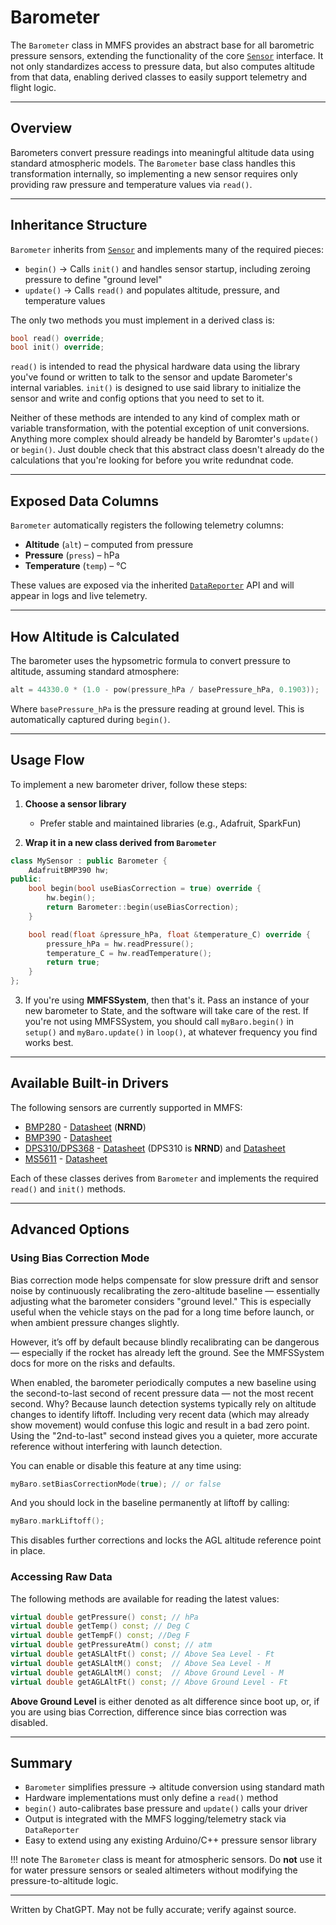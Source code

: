 # Barometer

The `Barometer` class in MMFS provides an abstract base for all barometric pressure sensors, extending the functionality of the core [`Sensor`](sensor.md) interface. It not only standardizes access to pressure data, but also computes altitude from that data, enabling derived classes to easily support telemetry and flight logic.

---

## **Overview**

Barometers convert pressure readings into meaningful altitude data using standard atmospheric models. The `Barometer` base class handles this transformation internally, so implementing a new sensor requires only providing raw pressure and temperature values via `read()`.

---

## **Inheritance Structure**

`Barometer` inherits from [`Sensor`](sensor.md) and implements many of the required pieces:

* `begin()` → Calls `init()` and handles sensor startup, including zeroing pressure to define "ground level"
* `update()` → Calls `read()` and populates altitude, pressure, and temperature values

The only two methods you must implement in a derived class is:

```cpp
bool read() override;
bool init() override;
```
`read()` is intended to read the physical hardware data using the library you've found or written to talk to the sensor and update Barometer's internal variables.
`init()` is designed to use said library to initialize the sensor and write and config options that you need to set to it.

Neither of these methods are intended to any kind of complex math or variable transformation, with the potential exception of unit conversions. Anything more complex should already be handeld by Baromter's `update()` or `begin()`. Just double check that this abstract class doesn't already do the calculations that you're looking for before you write redundnat code.

---

## **Exposed Data Columns**

`Barometer` automatically registers the following telemetry columns:

* **Altitude** (`alt`) – computed from pressure
* **Pressure** (`press`) – hPa
* **Temperature** (`temp`) – °C

These values are exposed via the inherited [`DataReporter`](sensor.md#datareporter-integration) API and will appear in logs and live telemetry.

---

## **How Altitude is Calculated**

The barometer uses the hypsometric formula to convert pressure to altitude, assuming standard atmosphere:

```cpp
alt = 44330.0 * (1.0 - pow(pressure_hPa / basePressure_hPa, 0.1903));
```

Where `basePressure_hPa` is the pressure reading at ground level. This is automatically captured during `begin()`.

---

## **Usage Flow**


To implement a new barometer driver, follow these steps:

1. **Choose a sensor library**

   * Prefer stable and maintained libraries (e.g., Adafruit, SparkFun)

2. **Wrap it in a new class derived from `Barometer`**

```cpp
class MySensor : public Barometer {
    AdafruitBMP390 hw;
public:
    bool begin(bool useBiasCorrection = true) override {
        hw.begin();
        return Barometer::begin(useBiasCorrection);
    }

    bool read(float &pressure_hPa, float &temperature_C) override {
        pressure_hPa = hw.readPressure();
        temperature_C = hw.readTemperature();
        return true;
    }
};
```

3. If you're using **MMFSSystem**, then that's it. Pass an instance of your new barometer to State, and the software will take care of the rest. If you're not using MMFSSystem, you should call `myBaro.begin()` in `setup()` and `myBaro.update()` in `loop()`, at whatever frequency you find works best.

---

## **Available Built-in Drivers**

The following sensors are currently supported in MMFS:

* [BMP280](https://github.com/Terrapin-Rocket-Team/Multi-Mission-Flight-Software/blob/main/src/Sensors/Baro/BMP280.h) - [Datasheet](https://www.bosch-sensortec.com/media/boschsensortec/downloads/datasheets/bst-bmp280-ds001.pdf) (**NRND**)
* [BMP390](https://github.com/Terrapin-Rocket-Team/Multi-Mission-Flight-Software/blob/main/src/Sensors/Baro/BMP390.h) - [Datasheet](https://www.bosch-sensortec.com/media/boschsensortec/downloads/datasheets/bst-bmp390-ds002.pdf)
* [DPS310/DPS368](https://github.com/Terrapin-Rocket-Team/Multi-Mission-Flight-Software/blob/main/src/Sensors/Baro/DPS310.h) - [Datasheet](https://www.infineon.com/dgdl/Infineon-DPS310-DataSheet-v01_02-EN.pdf?fileId=5546d462576f34750157750826c42242) (DPS310 is **NRND**) and [Datasheet](https://www.infineon.com/dgdl/Infineon-DPS368-DataSheet-v01_01-EN.pdf?fileId=5546d46269e1c019016a0c45105d4b40)
* [MS5611](https://github.com/Terrapin-Rocket-Team/Multi-Mission-Flight-Software/blob/main/src/Sensors/Baro/MS5611F.h) - [Datasheet](https://www.te.com/commerce/DocumentDelivery/DDEController?Action=showdoc&DocId=Data+Sheet%7FMS5611-01BA03%7FB3%7Fpdf%7FEnglish%7FENG_DS_MS5611-01BA03_B3.pdf%7FCAT-BLPS0036)

Each of these classes derives from `Barometer` and implements the required `read()` and `init()` methods.

---

## **Advanced Options**

### **Using Bias Correction Mode**

Bias correction mode helps compensate for slow pressure drift and sensor noise by continuously recalibrating the zero-altitude baseline — essentially adjusting what the barometer considers "ground level." This is especially useful when the vehicle stays on the pad for a long time before launch, or when ambient pressure changes slightly.

However, it’s off by default because blindly recalibrating can be dangerous — especially if the rocket has already left the ground. See the MMFSSystem docs for more on the risks and defaults.

When enabled, the barometer periodically computes a new baseline using the second-to-last second of recent pressure data — not the most recent second. Why? Because launch detection systems typically rely on altitude changes to identify liftoff. Including very recent data (which may already show movement) would confuse this logic and result in a bad zero point. Using the "2nd-to-last" second instead gives you a quieter, more accurate reference without interfering with launch detection.

You can enable or disable this feature at any time using:

```cpp
myBaro.setBiasCorrectionMode(true); // or false
```

And you should lock in the baseline permanently at liftoff by calling:

```cpp
myBaro.markLiftoff();
```

This disables further corrections and locks the AGL altitude reference point in place.

### **Accessing Raw Data**

The following methods are available for reading the latest values:

```cpp
virtual double getPressure() const; // hPa
virtual double getTemp() const; // Deg C
virtual double getTempF() const; //Deg F
virtual double getPressureAtm() const; // atm
virtual double getASLAltFt() const; // Above Sea Level - Ft
virtual double getASLAltM() const;  // Above Sea Level - M
virtual double getAGLAltM() const;  // Above Ground Level - M
virtual double getAGLAltFt() const; // Above Ground Level - Ft
```

**Above Ground Level** is either denoted as alt difference since boot up, or, if you are using bias Correction, difference since bias correction was disabled.

---

## **Summary**

* `Barometer` simplifies pressure → altitude conversion using standard math
* Hardware implementations must only define a `read()` method
* `begin()` auto-calibrates base pressure and `update()` calls your driver
* Output is integrated with the MMFS logging/telemetry stack via `DataReporter`
* Easy to extend using any existing Arduino/C++ pressure sensor library

!!! note
    The `Barometer` class is meant for atmospheric sensors. Do **not** use it for water pressure sensors or sealed altimeters without modifying the pressure-to-altitude logic.

---

Written by ChatGPT. May not be fully accurate; verify against source.
